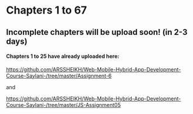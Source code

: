 # Chapters 1 to 67
## Incomplete chapters will be upload soon! (in 2-3 days)

#### Chapters 1 to 25 have already uploaded here:

https://github.com/ARSSHEIKH/Web-Mobile-Hybrid-App-Development-Course-Saylani-/tree/master/Assignment-6

and

https://github.com/ARSSHEIKH/Web-Mobile-Hybrid-App-Development-Course-Saylani-/tree/master/JS-Assignment05
